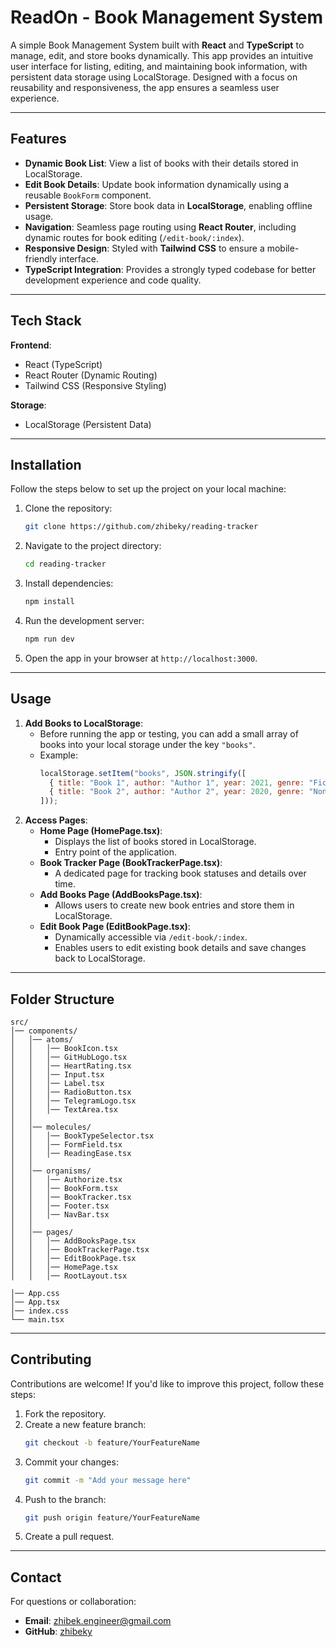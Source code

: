 # ReadOn - Book Management System

A simple Book Management System built with **React** and **TypeScript** to manage, edit, and store books dynamically. This app provides an intuitive user interface for listing, editing, and maintaining book information, with persistent data storage using LocalStorage. Designed with a focus on reusability and responsiveness, the app ensures a seamless user experience.

---

## Features

- **Dynamic Book List**: View a list of books with their details stored in LocalStorage.
- **Edit Book Details**: Update book information dynamically using a reusable `BookForm` component.
- **Persistent Storage**: Store book data in **LocalStorage**, enabling offline usage.
- **Navigation**: Seamless page routing using **React Router**, including dynamic routes for book editing (`/edit-book/:index`).
- **Responsive Design**: Styled with **Tailwind CSS** to ensure a mobile-friendly interface.
- **TypeScript Integration**: Provides a strongly typed codebase for better development experience and code quality.

---

## Tech Stack

**Frontend**:
- React (TypeScript)
- React Router (Dynamic Routing)
- Tailwind CSS (Responsive Styling)

**Storage**:
- LocalStorage (Persistent Data)

---

## Installation

Follow the steps below to set up the project on your local machine:

1. Clone the repository:
   ```bash
   git clone https://github.com/zhibeky/reading-tracker
   ```

2. Navigate to the project directory:
   ```bash
   cd reading-tracker
   ```

3. Install dependencies:
   ```bash
   npm install
   ```

4. Run the development server:
   ```bash
   npm run dev
   ```

5. Open the app in your browser at `http://localhost:3000`.

---

## Usage

1. **Add Books to LocalStorage**:
    - Before running the app or testing, you can add a small array of books into your local storage under the key `"books"`.
    - Example:
      ```js
      localStorage.setItem("books", JSON.stringify([
        { title: "Book 1", author: "Author 1", year: 2021, genre: "Fiction" },
        { title: "Book 2", author: "Author 2", year: 2020, genre: "Non-Fiction" }
      ]));
      ```
2. **Access Pages**:
   - **Home Page (HomePage.tsx)**:
       - Displays the list of books stored in LocalStorage.
       - Entry point of the application.
   - **Book Tracker Page (BookTrackerPage.tsx)**:
     - A dedicated page for tracking book statuses and details over time.
   - **Add Books Page (AddBooksPage.tsx)**:
     - Allows users to create new book entries and store them in LocalStorage.
   - **Edit Book Page (EditBookPage.tsx)**:
     - Dynamically accessible via `/edit-book/:index`.
     - Enables users to edit existing book details and save changes back to LocalStorage.
---

## Folder Structure

```plaintext
src/
│── components/
│   │── atoms/
│   │   │── BookIcon.tsx
│   │   │── GitHubLogo.tsx
│   │   │── HeartRating.tsx
│   │   │── Input.tsx
│   │   │── Label.tsx
│   │   │── RadioButton.tsx
│   │   │── TelegramLogo.tsx
│   │   │── TextArea.tsx
│   │
│   │── molecules/
│   │   │── BookTypeSelector.tsx
│   │   │── FormField.tsx
│   │   │── ReadingEase.tsx
│   │
│   │── organisms/
│   │   │── Authorize.tsx
│   │   │── BookForm.tsx
│   │   │── BookTracker.tsx
│   │   │── Footer.tsx
│   │   │── NavBar.tsx
│   │
│   │── pages/
│   │   │── AddBooksPage.tsx
│   │   │── BookTrackerPage.tsx
│   │   │── EditBookPage.tsx
│   │   │── HomePage.tsx
│   │   │── RootLayout.tsx

│── App.css
│── App.tsx
│── index.css
└── main.tsx                
```

---

[//]: # (## Demo)

[//]: # ()
[//]: # ([![Book Management App Demo]&#40;https://via.placeholder.com/800x400?text=Demo+Screenshot&#41;]&#40;https://github.com/YourUsername/book-management-system&#41;)

[//]: # ()
[//]: # (---)

## Contributing

Contributions are welcome! If you'd like to improve this project, follow these steps:

1. Fork the repository.
2. Create a new feature branch:
   ```bash
   git checkout -b feature/YourFeatureName
   ```
3. Commit your changes:
   ```bash
   git commit -m "Add your message here"
   ```
4. Push to the branch:
   ```bash
   git push origin feature/YourFeatureName
   ```
5. Create a pull request.

---

## Contact

For questions or collaboration:
- **Email**: [zhibek.engineer@gmail.com](mailto:zhibek.engineer@gmail.com)
- **GitHub**: [zhibeky](https://github.com/zhibeky)
